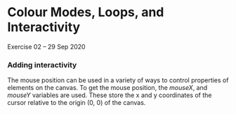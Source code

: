<!-- **Exercise 02 (29 Sep 20)**
- adding mouse interactivity to the canvas with mouseX and mouseY variables
- using the keyPressed() function to make a graphic interactive
- saving the canvas as an image with the saveCanvas() function
- introduction to other p5 built-in functions for drawing more complex shapes: beginShape(), endShape(), vertex() -->

# Colour Modes, Loops, and Interactivity
Exercise 02 – 29 Sep 2020

### Adding interactivity
The mouse position can be used in a variety of ways to control properties of elements on the canvas. To get the mouse position, the *mouseX*, and *mouseY* variables are used. These store the x and y coordinates of the cursor relative to the origin (0, 0) of the canvas. 